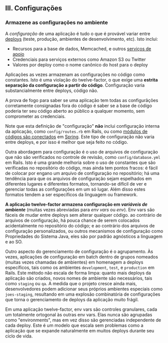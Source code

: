 ## III. Configurações
### Armazene as configurações no ambiente

A *configuração* de uma aplicação é tudo o que é provável variar entre [deploys](/codebase) (teste, produção, ambientes de desenvolvimento, etc). Isto inclui:

* Recursos para a base de dados, Memcached, e outros [serviços de apoio](/backing-services)
* Credenciais para serviços externos como Amazon S3 ou Twitter
* Valores por deploy como o nome canônico do host para o deploy

Aplicações as vezes armazenam as configurações no código como constantes. Isto é uma violação do twelve-factor, o que exige uma **estrita separação da configuração a partir do código**. Configuração varia substancialmente entre deploys, código não.

A prova de fogo para saber se uma aplicação tem todas as configurãções corretamente consignadas fora do código é saber se a base de código poderia ter seu código aberto ao público a qualquer momento, sem comprometer as credenciais.

Note que esta definição de "configuração" **não** inclui configuração interna da aplicação, como `config/routes.rb` em Rails, ou como [módulos de códigos são conectados](http://static.springsource.org/spring/docs/2.5.x/reference/beans.html) em [Spring](http://www.springsource.org/). Este tipo de configuração não varia entre deploys, e por isso é melhor que seja feito no código.

Outra abordagem para configuração é o uso de arquivos de configuração que não são verificados no controle de revisão, como `config/database.yml` em Rails. Isto é uma grande melhoria sobre o uso de constantes que são verificadas no repositório do código, mas ainda tem pontos fracos: é fácil de colocar por engano um arquivo de configuração no repositório; há uma tendência para que os arquivos de configuração sejam espelhados em diferentes lugares e diferentes formatos, tornando-se difícil de ver e gerenciar todas as configurações em um só lugar. Além disso estes formatos tendem a ser específicos da linguagem ou framework.

**A aplicação twelve-factor armazena configuração em *variáveis de ambiente*** (muitas vezes abreviadas para *env vars* ou *env*). Env vars são fáceis de mudar entre deploys sem alterar qualquer código. ao contrário de arquivos de configuração, há pouca chance de serem colocados acidentalmente no repositório do código; e ao contrário dos arquivos de configuração personalizados, ou outros mecanismos de configuração como Propriedades do Sistema Java, eles são por padrão agnósticos a linguagem e ao SO. 

Outro aspecto do gerenciamento de configuração é o agrupamento. Às vezes, aplicações de configuração em batch dentro de grupos nomeados (muitas vezes chamadas de ambientes) em homenagem a deploys específicos, tais como os ambientes `development`, `test`, e `production` em Rails. Este método não escala de forma limpa: quanto mais deploys da aplicação são criados, novos nomes de ambiente são necessários, tais como `staging` ou `qa`. A medida que o projeto cresce ainda mais, desenvolvedores podem adicionar seus próprios ambientes especiais como `joes-staging`, resultando em uma explosão combinatória de configurações que torna o gerenciamento de deploys da aplicação muito frágil.

Em uma aplicação twelve-factor, env vars são controles granulares, cada um totalmente ortogonal às outras env vars. Elas nunca são agrupadas como "environments", mas em vez disso são gerenciadas independente de cada deploy. Este é um modelo que escala sem problemas como a aplicação que se expande naturalmente em muitos deploys durante seu ciclo de vida.

